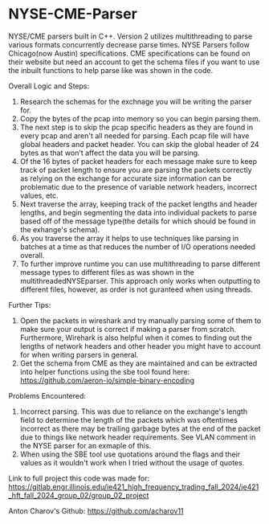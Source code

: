 # NYSE-CME-Parser
NYSE/CME parsers built in C++. Version 2 utilizes multithreading to parse various formats concurrently decrease parse times. NYSE Parsers follow Chicago(now Austin) specifications. CME specifications can be found on their website but need an account to get the schema files if you want to use the inbuilt functions to help parse like was shown in the code.

Overall Logic and Steps:
1) Research the schemas for the exchnage you will be writing the parser for.
2) Copy the bytes of the pcap into memory so you can begin parsing them.
3) The next step is to skip the pcap specific headers as they are found in every pcap and aren't all needed for parsing. Each pcap file will have global headers and packet header. You can skip the global header of 24 bytes as that won't affect the data you will be parsing.
4) Of the 16 bytes of packet headers for each message make sure to keep track of packet length to ensure you are parsing the packets correctly as relying on the exchange for accurate size information can be problematic due to the presence of variable network headers, incorrect values, etc.
5) Next traverse the array, keeping track of the packet lengths and header lengths, and begin segmenting the data into individual packets to parse based off of the message type(the details for which should be found in the exhange's schema).
6) As you traverse the array it helps to use techniques like parsing in batches at a time as that reduces the number of I/O operations needed overall.
7) To further improve runtime you can use multithreading to parse different message types to different files as was shown in the multithreadedNYSEparser. This approach only works when outputting to different files, however, as order is not guranteed when using threads.

Further Tips:
1) Open the packets in wireshark and try manually parsing some of them to make sure your output is correct if making a parser from scratch. Furthermore, Wirehark is also helpful when it comes to finding out the lengths of network headers and other header you might have to account for when writing parsers in general.
2) Get the schema from CME as they are maintained and can be extracted into helper functions using the sbe tool found here: https://github.com/aeron-io/simple-binary-encoding

Problems Encountered:
1) Incorrect parsing. This was due to reliance on the exchange's length field to determine the length of the packets which was oftentimes incorrect as there may be trailing garbage bytes at the end of the packet due to things like network header requirements. See VLAN comment in the NYSE parser for an exmaple of this.
2) When using the SBE tool use quotations around the flags and their values as it wouldn't work when I tried without the usage of quotes.



Link to full project this code was made for:
https://gitlab.engr.illinois.edu/ie421_high_frequency_trading_fall_2024/ie421_hft_fall_2024_group_02/group_02_project

Anton Charov's Github:
https://github.com/acharov11
